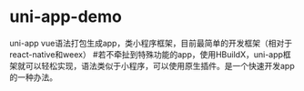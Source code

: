 # uni-app-demo
uni-app vue语法打包生成app，类小程序框架，目前最简单的开发框架（相对于react-native和weex）
#若不牵扯到特殊功能的app，使用HBuildX，uni-app框架就可以轻松实现，语法类似于小程序，可以使用原生插件。是一个快速开发app的一种办法。
